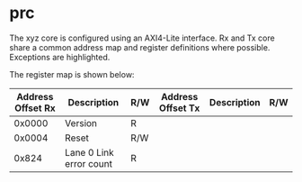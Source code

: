 # prc
The xyz core is configured using an AXI4-Lite interface. Rx and Tx core share a common address map and register definitions where possible. Exceptions are highlighted.

The register map is shown below: 

| Address Offset Rx | Description | R/W |Address Offset Tx | Description| R/W|
|-----|-----|-----|-----|-----|-----|
| 0x0000 | Version | R |
| 0x0004 | Reset | R/W |
| 0x824 | Lane 0 Link error count| R |

